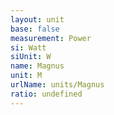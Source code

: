 ```yaml
---
layout: unit
base: false
measurement: Power
si: Watt
siUnit: W
name: Magnus
unit: M
urlName: units/Magnus
ratio: undefined
---
```

